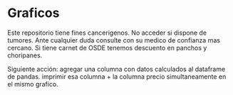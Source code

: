 # Graficos

Este repositorio tiene fines cancerigenos. No acceder si dispone de tumores.
Ante cualquier duda consulte con su medico de confianza mas cercano.
Si tiene carnet de OSDE tenemos descuento en panchos y choripanes.

Siguiente acción:
    agregar una columna con datos calculados al dataframe de pandas.
    imprimir esa columna + la columna precio simultaneamente en el mismo grafico.
